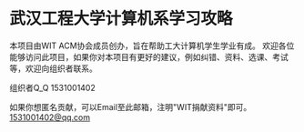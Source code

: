 # 武汉工程大学计算机系学习攻略

  <p>本项目由WIT ACM协会成员创办，旨在帮助工大计算机学生学业有成。
  欢迎各位能够访问此项目，如果你对本项目有更好的建议，例如纠错、资料、选课、考试等，欢迎向组织者联系。</p>
  
  组织者Q_Q
    1531001402
  
  如果你想匿名贡献，可以Email至此邮箱，注明"WIT捐献资料"即可。     <a href="https://www.runoob.com/">1531001402@qq.com</a>
